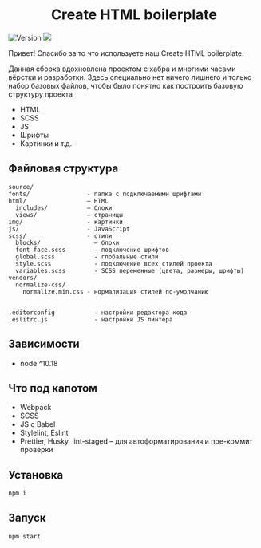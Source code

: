 <h1 align="center">Create HTML boilerplate</h1>
<p>
  <img alt="Version" src="https://img.shields.io/badge/version-1.0.0-green.svg?cacheSeconds=2592000" />
  <img src="https://img.shields.io/badge/node-%5E10.18-green.svg" />
</p>

<p>Привет! Спасибо за то что используете наш Create HTML boilerplate.</p>
  <p>
    Данная сборка вдохновлена проектом с хабра и многими часами вёрстки и
    разработки. Здесь специально нет ничего лишнего и только набор базовых
    файлов, чтобы было понятно как построить базовую структуру проекта
  </p>
  <ul>
    <li>HTML</li>
    <li>SCSS</li>
    <li>JS</li>
    <li>Шрифты</li>
    <li>Картинки и т.д.</li>
  </ul>
</p>

## Файловая структура
  
```
source/
fonts/                - папка с подключаемыми шрифтами
html/                 – HTML
  includes/           – блоки
  views/              – страницы
img/                  - картинки
js/                   - JavaScript
scss/                 - стили
  blocks/               – блоки
  font-face.scss        - подключение шрифтов
  global.scss           - глобальные стили
  style.scss            - подключение всех стилей проекта
  variables.scss        - SCSS переменные (цвета, размеры, шрифты)
vendors/
  normalize-css/
    normalize.min.css - нормализация стилей по-умолчанию


.editorconfig           - настройки редактора кода
.eslitrc.js             - настройки JS линтера
```

## Зависимости

- node ^10.18

## Что под капотом

- Webpack
- SCSS
- JS с Babel
- Stylelint, Eslint
- Prettier, Husky, lint-staged – для автоформатирования и пре-коммит проверки

## Установка

```sh
npm i
```

## Запуск

```sh
npm start
```
